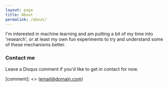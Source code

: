 ```yaml
---
layout: page
title: About
permalink: /about/
---
```


I'm interested in machine learning and am putting a bit of my time into 'research', or at least my own fun 
experiments to try and understand some of these mechanisms better.  


### Contact me

Leave a Disqus comment if you'd like to get in contact for now.

[comment]: <> ([email@domain.com](mailto:email@domain.com))
